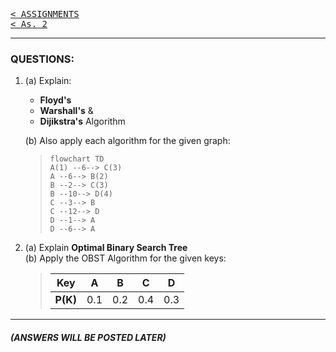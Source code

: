 [<kbd>< ASSIGNMENTS</kbd>](../../README.md#assignments-qa)  
[<kbd>< As. 2</kbd>](../a2/assignment_2.md)
<!-- [<kbd> As. 4 ></kbd>](../a4/assignment_4.md) -->

---

### QUESTIONS:
1. (a) Explain:  
    - **Floyd's**  
    - **Warshall's**  &
    - **Dijikstra's**  Algorithm

    (b) Also apply each algorithm for the given graph:

    >```mermaid
    >flowchart TD
    >A(1) --6--> C(3)
    >A --6--> B(2)
    >B --2--> C(3)
    >B --10--> D(4)
    >C --3--> B
    >C --12--> D
    >D --1--> A
    >D --6--> A
    >```

2. (a) Explain **Optimal Binary Search Tree**  
   (b) Apply the OBST Algorithm for the given keys:

    >|Key|A|B|C|D|
    >|:-:|:-:|:-:|:-:|:-:|
    >|**P(K)**|0.1|0.2|0.4|0.3|

---
##### (ANSWERS WILL BE POSTED LATER)
